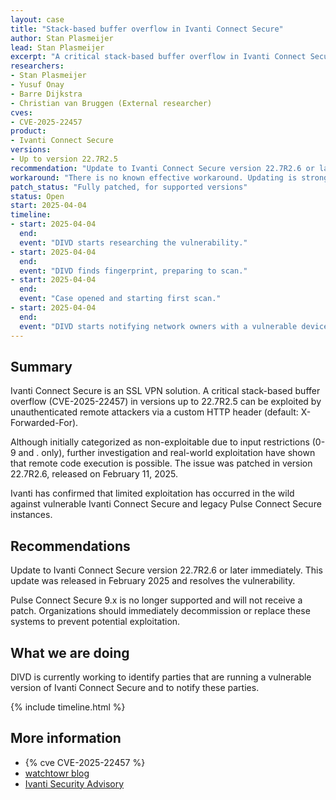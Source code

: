 ```yaml
---
layout: case
title: "Stack-based buffer overflow in Ivanti Connect Secure"
author: Stan Plasmeijer
lead: Stan Plasmeijer
excerpt: "A critical stack-based buffer overflow in Ivanti Connect Secure allows unauthenticated attackers to achieve remote code execution by abusing the X-Forwarded-For header."
researchers:
- Stan Plasmeijer
- Yusuf Onay
- Barre Dijkstra
- Christian van Bruggen (External researcher)
cves:
- CVE-2025-22457
product:
- Ivanti Connect Secure
versions: 
- Up to version 22.7R2.5
recommendation: "Update to Ivanti Connect Secure version 22.7R2.6 or later."
workaround: "There is no known effective workaround. Updating is strongly recommended."
patch_status: "Fully patched, for supported versions"
status: Open
start: 2025-04-04
timeline:
- start: 2025-04-04
  end:
  event: "DIVD starts researching the vulnerability."
- start: 2025-04-04
  end:
  event: "DIVD finds fingerprint, preparing to scan."
- start: 2025-04-04
  end:
  event: "Case opened and starting first scan."
- start: 2025-04-04
  end:
  event: "DIVD starts notifying network owners with a vulnerable devices in their network."
---
```


## Summary
Ivanti Connect Secure is an SSL VPN solution. A critical stack-based buffer overflow (CVE-2025-22457) in versions up to 22.7R2.5 can be exploited by unauthenticated remote attackers via a custom HTTP header (default: X-Forwarded-For).

Although initially categorized as non-exploitable due to input restrictions (0-9 and . only), further investigation and real-world exploitation have shown that remote code execution is possible. The issue was patched in version 22.7R2.6, released on February 11, 2025.

Ivanti has confirmed that limited exploitation has occurred in the wild against vulnerable Ivanti Connect Secure and legacy Pulse Connect Secure instances.

## Recommendations
Update to Ivanti Connect Secure version 22.7R2.6 or later immediately. This update was released in February 2025 and resolves the vulnerability.

Pulse Connect Secure 9.x is no longer supported and will not receive a patch. Organizations should immediately decommission or replace these systems to prevent potential exploitation.

## What we are doing
DIVD is currently working to identify parties that are running a vulnerable version of Ivanti Connect Secure and to notify these parties. 

{% include timeline.html %}

## More information

* {% cve CVE-2025-22457 %}
* [watchtowr blog](https://labs.watchtowr.com/is-the-sofistication-in-the-room-with-us-x-forwarded-for-and-ivanti-connect-secure-cve-2025-22457/)
* [Ivanti Security Advisory](https://www.ivanti.com/blog/security-update-pulse-connect-secure-ivanti-connect-secure-policy-secure-and-neurons-for-zta-gateways)
